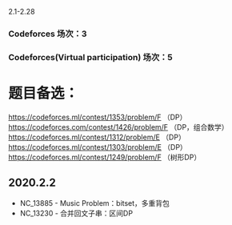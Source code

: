 2.1-2.28
### Codeforces 场次：3
### Codeforces(Virtual participation) 场次：5

# 题目备选：
https://codeforces.ml/contest/1353/problem/F （DP）
https://codeforces.com/contest/1426/problem/F （DP，组合数学）
https://codeforces.ml/contest/1312/problem/E  （DP）
https://codeforces.ml/contest/1303/problem/E  （DP）
https://codeforces.ml/contest/1249/problem/F  （树形DP）

## 2020.2.2
- NC_13885 - Music Problem：bitset，多重背包
- NC_13230 - 合并回文子串：区间DP

